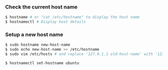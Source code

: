 
### Check the current host name

```bash
$ hostname # or "cat /etc/hostname" to display the host name
$ hostnamectl # Display host details
```

### Setup a new host name

```bash
$ sudo hostname new-host-name
$ sudo echo new-host-name >> /etc/hostname
$ sudo vim /etc/hosts # and replace '127.0.1.1 old-host-name' with '127.0.1.1 new-host-name'
```

```bash
$ hostnamectl set-hostname ubuntu
```
